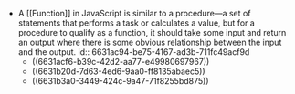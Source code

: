 - A [[Function]] in JavaScript is similar to a procedure—a set of statements that performs a task or calculates a value, but for a procedure to qualify as a function, it should take some input and return an output where there is some obvious relationship between the input and the output.
  id:: 6631ac94-be75-4167-ad3b-711fc49acf9d
	- ((6631acf6-b39c-42d2-aa77-e49980697967))
	- ((6631b20d-7d63-4ed6-9aa0-ff8135abaec5))
	- ((6631b3a0-3449-424c-9a47-71f8255bd875))